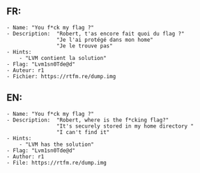 ## FR:
    - Name: "You f*ck my flag ?"
    - Description:  "Robert, t'as encore fait quoi du flag ?"
                    "Je l'ai protégé dans mon home"
                    "Je le trouve pas"
    - Hints:
        - "LVM contient la solution"
    - Flag: "Lvm1sn0Tde@d"
    - Auteur: r1
    - Fichier: https://rtfm.re/dump.img

## EN:
    - Name: "You f*ck my flag ?"
    - Description:  "Robert, where is the f*cking flag?"
                    "It's securely stored in my home directory "
                    "I can't find it"
    - Hints:
        - "LVM has the solution"
    - Flag: "Lvm1sn0Tde@d"
    - Author: r1
    - File: https://rtfm.re/dump.img
